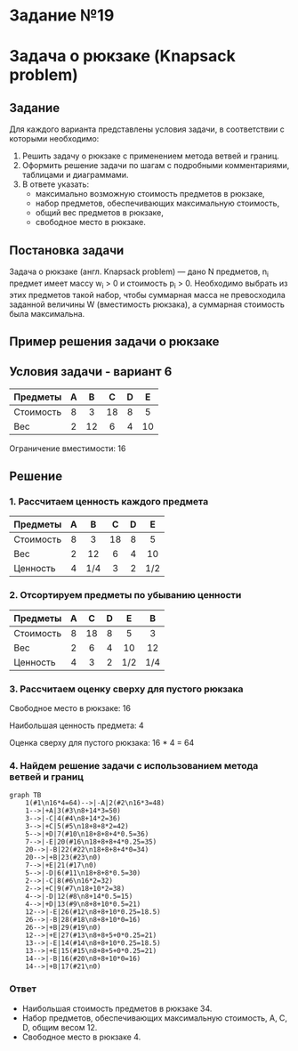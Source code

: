 # Задание №19
# Задача о рюкзаке (Knapsack problem)

## Задание
Для каждого варианта представлены условия задачи, в соответствии с которыми необходимо: 
1. Решить задачу о рюкзаке с применением метода ветвей и границ.
2. Оформить решение задачи по шагам с подробными комментариями, таблицами и диаграммами.
3. В ответе указать:
   - максимально возможную стоимость предметов в рюкзаке,
   - набор предметов, обеспечивающих максимальную стоимость,
   - общий вес предметов в рюкзаке,
   - свободное место в рюкзаке.

## Постановка задачи
Задача о рюкзаке (англ. Knapsack problem) — дано N предметов, n<sub>i</sub> предмет имеет массу w<sub>i</sub> > 0 и стоимость p<sub>i</sub> > 0. Необходимо выбрать из этих предметов такой набор, чтобы суммарная масса не превосходила заданной величины W (вместимость рюкзака), а суммарная стоимость была максимальна. 

## Пример решения задачи о рюкзаке
## Условия задачи - вариант 6
| Предметы  | A | B  | C  | D | E  |
|:----------|:-:|:--:|:--:|:-:|:--:|
| Стоимость | 8 | 3  | 18 | 8 | 5  |
| Вес       | 2 | 12 | 6  | 4 | 10 |

Ограничение вместимости: 16

## Решение
### 1. Рассчитаем ценность каждого предмета
| Предметы  | A |  B  | C  | D |  E  |
|:----------|:-:|:---:|:--:|:-:|:---:|
| Стоимость | 8 |  3  | 18 | 8 |  5  |
| Вес       | 2 | 12  | 6  | 4 | 10  |
| Ценность  | 4 | 1/4 | 3  | 2 | 1/2 |

### 2. Отсортируем предметы по убыванию ценности
| Предметы  | A | C  | D |  E  |  B  |
|:----------|:-:|:--:|:-:|:---:|:---:|
| Стоимость | 8 | 18 | 8 |  5  |  3  |
| Вес       | 2 | 6  | 4 | 10  | 12  |
| Ценность  | 4 | 3  | 2 | 1/2 | 1/4 |


### 3. Рассчитаем оценку сверху для пустого рюкзака

Свободное место в рюкзаке: 16

Наибольшая ценность предмета: 4

Оценка сверху для пустого рюкзака: 16 * 4 = 64


### 4. Найдем решение задачи с использованием метода ветвей и границ

```mermaid
graph TB
    1(#1\n16*4=64)-->|-A|2(#2\n16*3=48)
    1-->|+A|3(#3\n8+14*3=50)
    3-->|-C|4(#4\n8+14*2=36)
    3-->|+C|5(#5\n18+8+8*2=42)
    5-->|+D|7(#10\n18+8+8+4*0.5=36)
    7-->|-E|20(#16\n18+8+8+4*0.25=35)
    20-->|-B|22(#22\n18+8+8+4*0=34)
    20-->|+B|23(#23\n0)
    7-->|+E|21(#17\n0)
    5-->|-D|6(#11\n18+8+8*0.5=30)
    2-->|-C|8(#6\n16*2=32)
    2-->|+C|9(#7\n18+10*2=38)
    4-->|-D|12(#8\n8+14*0.5=15)
    4-->|+D|13(#9\n8+8+10*0.5=21)
    12-->|-E|26(#12\n8+8+10*0.25=18.5)
    26-->|-B|28(#18\n8+8+10*0=16)
    26-->|+B|29(#19\n0)
    12-->|+E|27(#13\n8+8+5+0*0.25=21)
    13-->|-E|14(#14\n8+8+10*0.25=18.5)
    13-->|+E|15(#15\n8+8+5+0*0.25=21)
    14-->|-B|16(#20\n8+8+10*0=16)
    14-->|+B|17(#21\n0)
```

### Ответ
- Наибольшая стоимость предметов в рюкзаке 34.
- Набор предметов, обеспечивающих максимальную стоимость, A, C, D, общим весом 12.
- Свободное место в рюкзаке 4.


